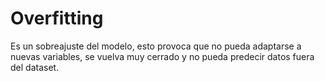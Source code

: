 # Overfitting
Es un sobreajuste del modelo, esto provoca que no pueda adaptarse a nuevas variables, se vuelva muy cerrado y no pueda predecir datos fuera del dataset.
